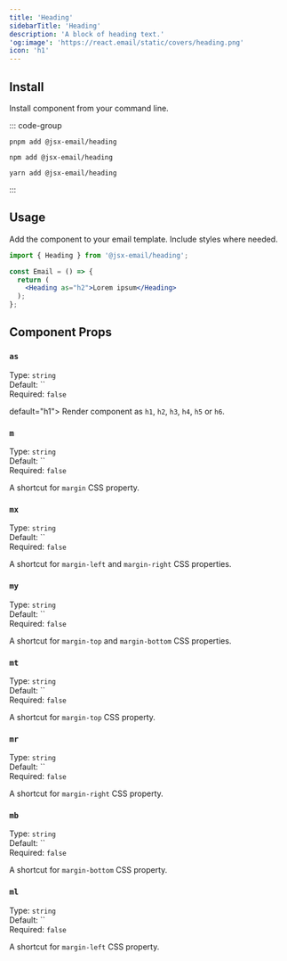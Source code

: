 ```yaml
---
title: 'Heading'
sidebarTitle: 'Heading'
description: 'A block of heading text.'
'og:image': 'https://react.email/static/covers/heading.png'
icon: 'h1'
---
```


## Install

Install component from your command line.

::: code-group

```console [pnpm]
pnpm add @jsx-email/heading
```

```console [npm]
npm add @jsx-email/heading
```

```console [yarn]
yarn add @jsx-email/heading
```

:::

## Usage

Add the component to your email template. Include styles where needed.

```jsx
import { Heading } from '@jsx-email/heading';

const Email = () => {
  return (
    <Heading as="h2">Lorem ipsum</Heading>
  );
};
```

## Component Props

### `as`

Type: `string`<br>
Default: ``<br/>
Required: `false`

 default="h1">
  Render component as `h1`, `h2`, `h3`, `h4`, `h5` or `h6`.


### `m`

Type: `string`<br>
Default: ``<br/>
Required: `false`

A shortcut for `margin` CSS property.


### `mx`

Type: `string`<br>
Default: ``<br/>
Required: `false`

A shortcut for `margin-left` and `margin-right` CSS properties.


### `my`

Type: `string`<br>
Default: ``<br/>
Required: `false`

A shortcut for `margin-top` and `margin-bottom` CSS properties.


### `mt`

Type: `string`<br>
Default: ``<br/>
Required: `false`

A shortcut for `margin-top` CSS property.


### `mr`

Type: `string`<br>
Default: ``<br/>
Required: `false`

A shortcut for `margin-right` CSS property.


### `mb`

Type: `string`<br>
Default: ``<br/>
Required: `false`

A shortcut for `margin-bottom` CSS property.


### `ml`

Type: `string`<br>
Default: ``<br/>
Required: `false`

A shortcut for `margin-left` CSS property.



